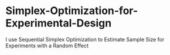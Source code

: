 # Simplex-Optimization-for-Experimental-Design
I use Sequential Simplex Optimization to Estimate Sample Size for Experiments with a Random Effect 
